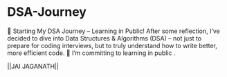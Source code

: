 # DSA-Journey
🧠 Starting My DSA Journey – Learning in Public!  After some reflection, I’ve decided to dive into Data Structures &amp; Algorithms (DSA) – not just to prepare for coding interviews, but to truly understand how to write better, more efficient code.  🎯 I’m committing to learning in public .



||JAI JAGANATH||